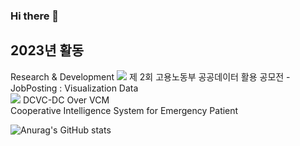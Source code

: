 ### Hi there 👋

<!--
**jsk0910/jsk0910** is a ✨ _special_ ✨ repository because its `README.md` (this file) appears on your GitHub profile.

Here are some ideas to get you started:

- 🔭 I’m currently working on ...
- 🌱 I’m currently learning ...
- 👯 I’m looking to collaborate on ...
- 🤔 I’m looking for help with ...
- 💬 Ask me about ...
- 📫 How to reach me: ...
- 😄 Pronouns: ...
- ⚡ Fun fact: ...
-->

2023년 활동 
--
Research & Development 
<a href="버튼을 눌렀을 때 이동할 링크" target="_blank"><img src="https://img.shields.io/badge/제 2회 고용노동부 공공데이터 활용 공모전 - JobPosting : Visualization Data-000000?style=for-the-badge&logo=github&logoColor=000000"/></a> 
제 2회 고용노동부 공공데이터 활용 공모전 - JobPosting : Visualization Data  
<a href="https://github.com/jsk0910/DCVC" target="_blank"><img src="https://img.shields.io/badge/DCVC-DC Over VCM-000000?style=for-the-badge&logo=microsoft&logoColor=FFFFFF"/></a> DCVC-DC Over VCM  
Cooperative Intelligence System for Emergency Patient

![Anurag's GitHub stats](https://github-readme-stats.vercel.app/api?username=jsk0910&show_icons=true&theme=vue)
